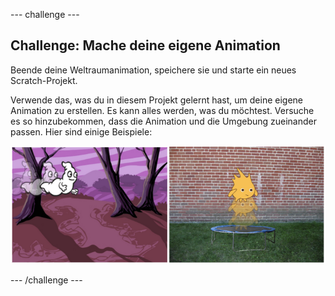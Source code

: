 \--- challenge \---

## Challenge: Mache deine eigene Animation

Beende deine Weltraumanimation, speichere sie und starte ein neues Scratch-Projekt.

Verwende das, was du in diesem Projekt gelernt hast, um deine eigene Animation zu erstellen. Es kann alles werden, was du möchtest. Versuche es so hinzubekommen, dass die Animation und die Umgebung zueinander passen. Hier sind einige Beispiele:

![screenshot](images/space-egs.png)

\--- /challenge \---